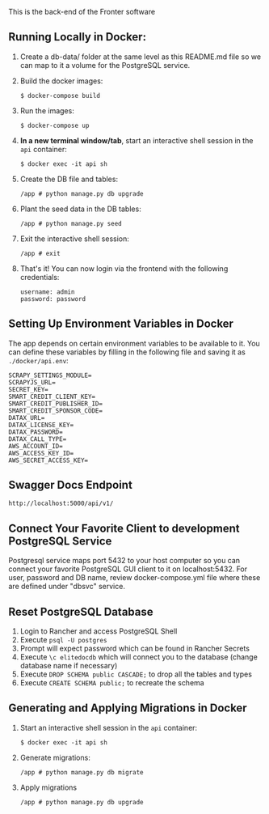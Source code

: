 This is the back-end of the Fronter software

## Running Locally in Docker:

1. Create a db-data/ folder at the same level as this README.md file so we can map to it a volume for the PostgreSQL service.

2. Build the docker images:
   ```
   $ docker-compose build
   ```
3. Run the images:
   ```
   $ docker-compose up
   ```
4. **In a new terminal window/tab**, start an interactive shell session in the `api` container:
   ```
   $ docker exec -it api sh
   ```
5. Create the DB file and tables:
   ```
   /app # python manage.py db upgrade
   ```
6. Plant the seed data in the DB tables:
   ```
   /app # python manage.py seed
   ```
7. Exit the interactive shell session:
   ```
   /app # exit
   ```
8. That's it! You can now login via the frontend with the following credentials:
   ```
   username: admin
   password: password
   ```

## Setting Up Environment Variables in Docker

The app depends on certain environment variables to be available to it. You can define these variables by filling in the following file and saving it as `./docker/api.env`:

```
SCRAPY_SETTINGS_MODULE=
SCRAPYJS_URL=
SECRET_KEY=
SMART_CREDIT_CLIENT_KEY=
SMART_CREDIT_PUBLISHER_ID=
SMART_CREDIT_SPONSOR_CODE=
DATAX_URL=
DATAX_LICENSE_KEY=
DATAX_PASSWORD=
DATAX_CALL_TYPE=
AWS_ACCOUNT_ID=
AWS_ACCESS_KEY_ID=
AWS_SECRET_ACCESS_KEY=
```

## Swagger Docs Endpoint

`http://localhost:5000/api/v1/`

## Connect Your Favorite Client to development PostgreSQL Service

Postgresql service maps port 5432 to your host computer so you can connect your favorite PostgreSQL GUI client to it on localhost:5432. 
For user, password and DB name, review docker-compose.yml file where these are defined under "dbsvc" service.


## Reset PostgreSQL Database

1. Login to Rancher and access PostgreSQL Shell
2. Execute `psql -U postgres`
3. Prompt will expect password which can be found in Rancher Secrets
4. Execute `\c elitedocdb` which will connect you to the database (change database name if necessary)
5. Execute `DROP SCHEMA public CASCADE;` to drop all the tables and types
6. Execute `CREATE SCHEMA public;` to recreate the schema

## Generating and Applying Migrations in Docker

1. Start an interactive shell session in the `api` container:
   ```
   $ docker exec -it api sh
   ```
2. Generate migrations:
   ```
   /app # python manage.py db migrate
   ```
3. Apply migrations
   ```
   /app # python manage.py db upgrade
   ```
